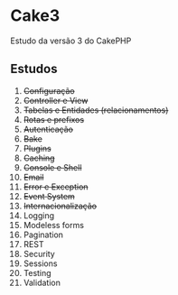 # Cake3

Estudo da versão 3 do CakePHP

## Estudos

1. ~~Configuração~~
2. ~~Controller e View~~
3. ~~Tabelas e Entidades (relacionamentos)~~
4. ~~Rotas e prefixos~~
5. ~~Autenticação~~
6. ~~Bake~~
7. ~~Plugins~~
8. ~~Caching~~
9. ~~Console e Shell~~
10. ~~Email~~
11. ~~Error e Exception~~
12. ~~Event System~~
13. ~~Internacionalização~~
14. Logging
15. Modeless forms
16. Pagination
17. REST
18. Security
19. Sessions
20. Testing
21. Validation
